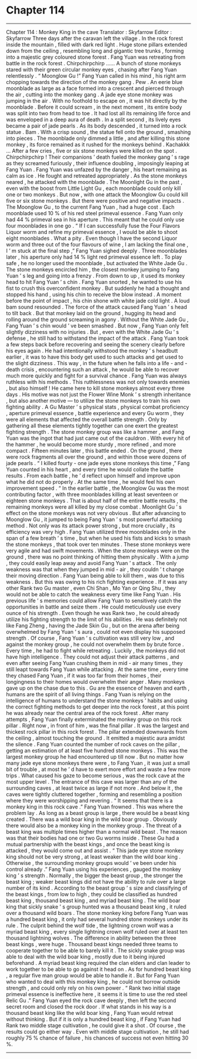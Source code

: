 
# Chapter 114


---

Chapter 114 : Monkey King in the cave
Translator :
Skyfarrow
Editor :
Skyfarrow
Three days after the caravan left the village .
In the rock forest inside the mountain , filled with dark red light .
Huge stone pillars extended down from the ceiling , resembling long and gigantic tree trunks , forming into a majestic grey coloured stone forest .
Fang Yuan was retreating from battle in the rock forest .
Chirpchirpchirp ……
A bunch of stone monkeys stared with their green circular monkey eyes , chasing after Fang Yuan relentlessly .
“ Moonglow Gu !” Fang Yuan called in his mind , his right arm chopping towards the direction of the monkey gang .
Pew .
An eerie blue moonblade as large as a face formed into a crescent and pierced through the air , cutting into the monkey gang .
A jade eye stone monkey was jumping in the air . With no foothold to escape on , it was hit directly by the moonblade .
Before it could scream , in the next moment , its entire body was split into two from head to toe .
It had lost all its remaining life force and was enveloped in a deep aura of death .
In a split second , its lively eyes became a pair of jade pearls . As its body descended , it turned into a rock statue .
Bam .
With a crisp sound , the statue fell onto the ground , smashing into pieces .
The moonblade only dimmed a little , and after killing this stone monkey , its force remained as it rushed for the monkeys behind .
Kachakkk …
After a few cries , five or six stone monkeys were killed on the spot .
Chirpchirpchirp !
Their companions ’ death fueled the monkey gang ’ s rage as they screamed furiously , their influence doubling , imposingly leaping at Fang Yuan .
Fang Yuan was unfazed by the danger , his heart remaining as calm as ice . He fought and retreated appropriately . As the stone monkeys neared , he attacked with the moonblade .
The Moonlight Gu in the past , even with the boost from Little Light Gu , each moonblade could only kill one or two monkeys . But now , with one attack the Moonglow Gu could kill five or six stone monkeys .
But there were positive and negative impacts . The Moonglow Gu , to the current Fang Yuan , had a huge cost .
Each moonblade used 10 % of his red steel primeval essence . Fang Yuan only had 44 % primeval sea in his aperture .
This meant that he could only use four moonblades in one go .
“ If I can successfully fuse the Four Flavors Liquor worm and refine my primeval essence , I would be able to shoot eight moonblades . What a pity . Even though I have the second Liquor worm and three out of the four flavours of wine , I am lacking the final one , I ’ m stuck at the final step ,” Fang Yuan sighed deeply .
Three moonblades later , his aperture only had 14 % light red primeval essence left .
To play safe , he no longer used the moonblade , but activated the White Jade Gu .
The stone monkeys encircled him , the closest monkey jumping to Fang Yuan ’ s leg and going into a frenzy . From down to up , it used its monkey head to hit Fang Yuan ’ s chin .
Fang Yuan snorted , he wanted to use his fist to crush this overconfident monkey .
But suddenly he had a thought and stopped his hand , using his chin to receive the blow instead .
A moment before the point of impact , his chin shone with white jade cold light .
A loud bam sound resounded .
The force of the attack caused Fang Yuan ’ s head to tilt back . But that monkey laid on the ground , hugging its head and rolling around the ground screaming in agony .
Without the White Jade Gu , Fang Yuan ’ s chin would ’ ve been smashed . But now , Fang Yuan only felt slightly dizziness with no injuries .
But , even with the White Jade Gu ’ s defense , he still had to withstand the impact of the attack .
Fang Yuan took a few steps back before recovering and seeing the scenery clearly before his eyes again .
He had intentionally withstood the monkey ’ s headbutt earlier , it was to have this body get used to such attacks and get used to the slight dizziness .
This way , in the future when he falls into a life - and - death crisis , encountering such an attack , he would be able to recover much more quickly and fight for a survival chance .
Fang Yuan was always ruthless with his methods . This ruthlessness was not only towards enemies , but also himself !
He came here to kill stone monkeys almost every three days .
His motive was not just the Flower Wine Monk ’ s strength inheritance , but also another motive — to utilize the stone monkeys to train his own fighting ability .
A Gu Master ’ s physical stats , physical combat proficiency , aperture primeval essence , battle experience and every Gu worm , they were all elements that affected the overall battle strength .
Only by gathering all these elements tightly together can one exert the greatest fighting strength .
The stone monkey group was like a hammer , and Fang Yuan was the ingot that had just came out of the cauldron . With every hit of the hammer , he would become more sturdy , more refined , and more compact .
Fifteen minutes later , this battle ended .
On the ground , there were rock fragments all over the ground , and within those were dozens of jade pearls .
“ I killed fourty - one jade eyes stone monkeys this time ,” Fang Yuan counted in his heart , and every time he would collate the battle results . From each battle , he ’ d reflect upon himself and improve upon what he did not do properly . At the same time , he would feel his own improvement speed .
“ In the earlier battle , the Moonglow Gu was the most contributing factor , with three moonblades killing at least seventeen or eighteen stone monkeys . That is about half of the entire battle results , the remaining monkeys were all killed by my close combat .
Moonlight Gu ’ s effect on the stone monkeys was not very obvious . But after advancing to Moonglow Gu , it jumped to being Fang Yuan ’ s most powerful attacking method .
Not only was its attack power strong , but more crucially , its efficiency was very high .
Fang Yuan utilized three moonblades only in the span of a few breath ’ s time , but when he used his fists and kicks to smash the stone monkeys , that took over ten minutes .
These stone monkeys were very agile and had swift movements .
When the stone monkeys were on the ground , there was no point thinking of hitting them physically . With a jump , they could easily leap away and avoid Fang Yuan ’ s attack .
The only weakness was that when they jumped in mid - air , they couldn ’ t change their moving direction . Fang Yuan being able to kill them , was due to this weakness .
But this was owing to his rich fighting experience . If it was any other Rank two Gu master , even Chi Shan , Mo Yan or Qing Shu , they would not be able to catch the weakness every time like Fang Yuan .
His previous life ’ s memories could allow Fang Yuan to sensitively catch the opportunities in battle and seize them . He could meticulously use every ounce of his strength . Even though he was Rank two , he could already utilize his fighting strength to the limit of his abilities .
He was definitely not like Fang Zheng , having the Jade Skin Gu , but on the arena after being overwhelmed by Fang Yuan ’ s aura , could not even display his supposed strength .
Of course , Fang Yuan ’ s cultivation was still very low , and against the monkey group , he could not overwhelm them by brute force .
Every time , he had to fight while retreating .
Luckily , the monkeys did not have high intelligence . They could not adjust their attack patterns , and even after seeing Fang Yuan crushing them in mid - air many times , they still leapt towards Fang Yuan while attacking .
At the same time , every time they chased Fang Yuan , if it was too far from their homes , their longingness to their homes would overwhelm their anger . Many monkeys gave up on the chase due to this .
Gu are the essence of heaven and earth , humans are the spirit of all living things .
Fang Yuan is relying on the intelligence of humans to understand the stone monkeys ’ habits and using the correct fighting methods to get deeper into the rock forest , at this point he was already near the central area of the rock forest .
After many attempts , Fang Yuan finally exterminated the monkey group on this rock pillar .
Right now , in front of him , was the final pillar .
It was the largest and thickest rock pillar in this rock forest .
The pillar extended downwards from the ceiling , almost touching the ground . It emitted a majestic aura amidst the silence .
Fang Yuan counted the number of rock caves on the pillar , getting an estimation of at least five hundred stone monkeys . This was the largest monkey group he had encountered up till now .
But no matter how many jade eye stone monkeys there were , to Fang Yuan , it was just a small bit of trouble , at most he ’ d have to exert more effort and waste a few more trips .
What caused his gaze to become serious , was the rock cave at the most upper level .
The entrance of this cave was larger than any of the surrounding caves , at least twice as large if not more .
And below it , the caves were tightly cluttered together , forming and resembling a position where they were worshipping and revering .
“ It seems that there is a monkey king in this rock cave .” Fang Yuan frowned .
This was where the problem lay .
As long as a beast group is large , there would be a beast king created . There was a wild boar king in the wild boar group . Obviously there would also be a monkey king in the monkey group .
The threat of a beast king was multiple times higher than a normal wild beast .
The reason was that their bodies had one or two Gu worms inside . These Gu had a mutual partnership with the beast kings , and once the beast king is attacked , they would come out and assist .
“ This jade eye stone monkey king should not be very strong , at least weaker than the wild boar king . Otherwise , the surrounding monkey groups would ’ ve been under his control already .” Fang Yuan using his experiences , gauged the monkey king ’ s strength .
Normally , the bigger the beast group , the stronger the beast king ; weaker beast kings did not have the ability to rule over a large number of its kind .
According to the beast group ’ s size and classifying of the beast kings , from low to high , they could be classified as hundred beast king , thousand beast king , and myriad beast king .
The wild boar king that sickly snake ’ s group hunted was a thousand beast king , it ruled over a thousand wild boars .
The stone monkey king before Fang Yuan was a hundred beast king , it only had several hundred stone monkeys under its rule .
The culprit behind the wolf tide , the lightning crown wolf was a myriad beast king , every single lightning crown wolf ruled over at least ten thousand lightning wolves .
The difference in ability between the three beast kings , were huge .
Thousand beast kings needed three teams to cooperate together to be able to barely kill it . The sickly snake group was able to deal with the wild boar king , mostly due to it being injured beforehand .
A myriad beast king required the clan elders and clan leader to work together to be able to go against it head on .
As for hundred beast king , a regular five man group would be able to handle it .
But for Fang Yuan who wanted to deal with this monkey king , he could not borrow outside strength , and could only rely on his own power .
“ Rank two initial stage primeval essence is ineffective here , it seems it is time to use the red steel Relic Gu .” Fang Yuan eyed the rock cave deeply , then left the second secret room and closed the rock door .
If what stands in his way is a thousand beast king like the wild boar king , Fang Yuan would retreat without thinking .
But if it is only a hundred beast king , if Fang Yuan had Rank two middle stage cultivation , he could give it a shot .
Of course , the results could go either way . Even with middle stage cultivation , he still had roughly 75 % chance of failure , his chances of success not even hitting 30 %.

---

